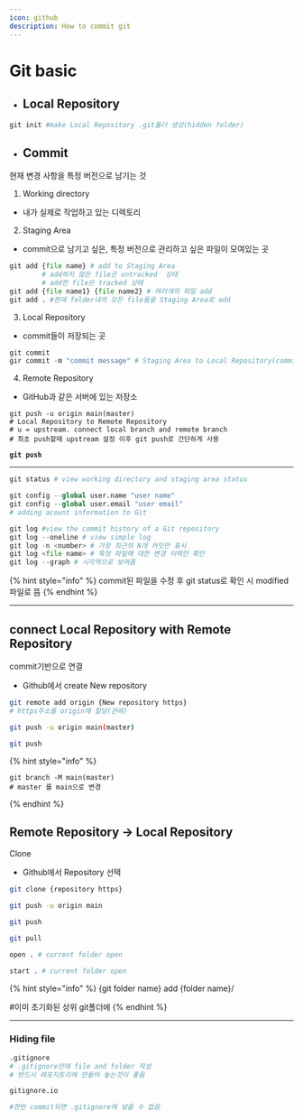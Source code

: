 ```yaml
---
icon: github
description: How to commit git
---
```


# Git basic



* ## Local Repository

```python
git init #make Local Repository .git폴더 생성(hidden folder)
```

* ## Commit

현재 변경  사항을 특정 버전으로 남기는 것

1. Working directory

* 내가 실제로 작업하고 있는 디렉토리

2. Staging Area

* commit으로 남기고 싶은, 특정 버전으로 관리하고 싶은 파일이 모여있는 곳

```python
git add {file name} # add to Staging Area
        # add하지 않은 file은 untracked  상태
        # add한 file은 tracked 상태
git add {file name1} {file name2} # 여러개의 파일 add
git add . #현재 folder내의 모든 file들을 Staging Area로 add
```

3. Local Repository

* commit들이 저장되는 곳

```python
git commit     
gir commit -m "commit message" # Staging Area to Local Repository(committed)
```

4. Remote Repository&#x20;

* GitHub과 같은 서버에 있는 저장소

<pre class="language-bash"><code class="lang-bash">git push -u origin main(master) 
# Local Repository to Remote Repository 
# u = upstream. connect local branch and remote branch
# 최초 push할때 upstream 설정 이후 git push로 간단하게 사용
<strong>
</strong><strong>git push
</strong></code></pre>

***

```python
git status # view working directory and staging area status
```

```python
git config --global user.name "user name" 
git config --global user.email "user email" 
# adding acount information to Git
```

```python
git log #view the commit history of a Git repository
git log --oneline # view simple log
git log -n <number> # 가장 최근의 N개 커밋만 표시
git log <file name> # 특정 파일에 대한 변경 이력만 확인
git log --graph # 시각적으로 보여줌
```

{% hint style="info" %}
commit된 파일을 수정 후 git status로 확인 시 modified 파일로 뜸
{% endhint %}

***

## connect Local Repository with Remote Repository

commit기반으로 연결

* Github에서 create New repository

```bash
git remote add origin {New repository https}
# https주소를 origin에 할당(관례)

git push -u origin main(master) 

git push 
```

{% hint style="info" %}
```
git branch -M main(master)
# master 를 main으로 변경
```
{% endhint %}

## Remote Repository → Local Repository&#x20;

Clone

* Github에서 Repository 선택

```bash
git clone {repository https}

git push -u origin main

git push

git pull

open . # current folder open 

start . # current folder open
```

{% hint style="info" %}
{git folder name} add {folder name}/&#x20;

\#이미 초기화된 상위 git폴더에&#x20;
{% endhint %}

***

### Hiding file

```bash
.gitignore
# .gitignore안에 file and folder 작성
# 반드시 레포지토리에 만들어 놓는것이 좋음

gitignore.io

#한번 commit되면 .gitignore에 넣을 수 없음
```



